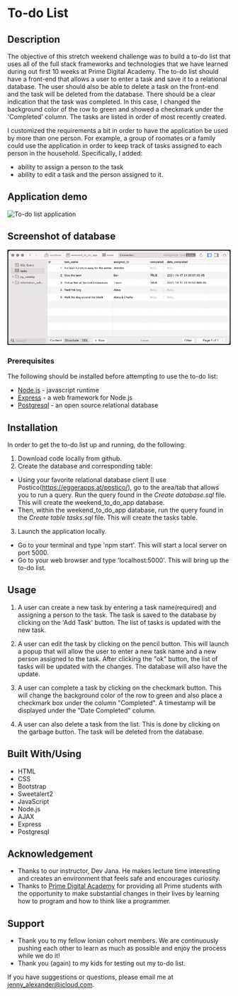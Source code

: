 # To-do List

## Description

The objective of this stretch weekend challenge was to build a to-do list that uses all of the full stack frameworks and technologies that we have learned during out first 10 weeks at Prime Digital Academy. The to-do list should have a front-end that allows a user to enter a task and save it to a relational database. The user should also be able to delete a task on the front-end and the task will be deleted from the database.
There should be a clear indication that the task was completed. In this case, I changed the background color of the row to green and showed a checkmark under the 'Completed' column.
The tasks are listed in order of most recently created.

I customized the requirements a bit in order to have the application be used by more than one person. For example, a group of roomates or a family could use the application in order to keep track of tasks assigned to each person in the household. Specifically, I added:

- ability to assign a person to the task
- ability to edit a task and the person assigned to it.

## Application demo

![To-do list application](server/public/images/to_do_list_in_action.gif)

## Screenshot of database

![To-do list database](server/public/images/sql_todo_list_db.png)

### Prerequisites

The following should be installed before attempting to use the to-do list:

- [Node.js](https://nodejs.org/en/) - javascript runtime
- [Express](https://expressjs.com/en/starter/installing.html) - a web framework for Node.js
- [Postgresql](https://www.postgresql.org/) - an open source relational database

## Installation

In order to get the to-do list up and running, do the following:

1. Download code locally from github.
2. Create the database and corresponding table:

- Using your favorite relational database client (I use Postico(<https://eggerapps.at/postico/>), go to the area/tab that allows you to run a query. Run the query found in the *Create database.sql* file. This will create the weekend_to_do_app database.
- Then, within the weekend_to_do_app database, run the query found in the *Create table tasks.sql* file. This will create the tasks table.

3. Launch the application locally.

- Go to your terminal and type 'npm start'. This will start a local server on port 5000.
- Go to your web browser and type 'localhost:5000'. This will bring up the to-do list.

## Usage

1. A user can create a new task by entering a task name(required) and assigning a person to the task. The task is saved to the database by clicking on the 'Add Task' button. The list of tasks is updated with the new task.

2. A user can edit the task by clicking on the pencil button. This will launch a popup that will allow the user to enter a new task name and a new person assigned to the task. After clicking the "ok" button, the list of tasks will be updated with the changes. The database will also have the update.

3. A user can complete a task by clicking on the checkmark button. This will change the background color of the row to green and also place a checkmark box under the column "Completed". A timestamp will be displayed under the "Date Completed" column.

4. A user can also delete a task from the list. This is done by clicking on the garbage button. The task will be deleted from the database.

## Built With/Using

- HTML
- CSS
- Bootstrap
- Sweetalert2
- JavaScript
- Node.js
- AJAX
- Express
- Postgresql

## Acknowledgement

- Thanks to our instructor, Dev Jana. He makes lecture time interesting and creates an environment that feels safe and encourages curiosity.
- Thanks to [Prime Digital Academy](www.primeacademy.io) for providing all Prime students with the opportunity to make substantial changes in their lives by learning how to program and how to think like a programmer.

## Support

- Thank you to my fellow Ionian cohort members. We are continuously pushing each other to learn as much as possible and enjoy the process while we do it!
- Thank you (again) to my kids for testing out my to-do list. 

If you have suggestions or questions, please email me at <jenny_alexander@icloud.com>.